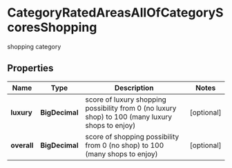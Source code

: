 

# CategoryRatedAreasAllOfCategoryScoresShopping

shopping category

## Properties

| Name | Type | Description | Notes |
|------------ | ------------- | ------------- | -------------|
|**luxury** | **BigDecimal** | score of luxury shopping possibility from 0 (no luxury shop) to 100 (many luxury shops to enjoy) |  [optional] |
|**overall** | **BigDecimal** | score of shopping possibility from 0 (no shop) to 100 (many shops to enjoy) |  [optional] |



